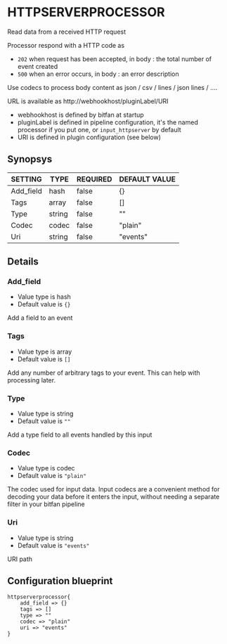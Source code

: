 # HTTPSERVERPROCESSOR
Read data from a received HTTP request

Processor respond with a HTTP code as

* `202` when request has been accepted, in body : the total number of event created
* `500` when an error occurs, in body : an error description

Use codecs to process body content as json / csv / lines / json lines / ....

URL is available as http://webhookhost/pluginLabel/URI

* webhookhost is defined by bitfan at startup
* pluginLabel is defined in pipeline configuration, it's the named processor if you put one, or `input_httpserver` by default
* URI is defined in plugin configuration (see below)

## Synopsys


|  SETTING  |  TYPE  | REQUIRED | DEFAULT VALUE |
|-----------|--------|----------|---------------|
| Add_field | hash   | false    | {}            |
| Tags      | array  | false    | []            |
| Type      | string | false    | ""            |
| Codec     | codec  | false    | "plain"       |
| Uri       | string | false    | "events"      |


## Details

### Add_field
* Value type is hash
* Default value is `{}`

Add a field to an event

### Tags
* Value type is array
* Default value is `[]`

Add any number of arbitrary tags to your event.
This can help with processing later.

### Type
* Value type is string
* Default value is `""`

Add a type field to all events handled by this input

### Codec
* Value type is codec
* Default value is `"plain"`

The codec used for input data. Input codecs are a convenient method for decoding
your data before it enters the input, without needing a separate filter in your bitfan pipeline

### Uri
* Value type is string
* Default value is `"events"`

URI path



## Configuration blueprint

```
httpserverprocessor{
	add_field => {}
	tags => []
	type => ""
	codec => "plain"
	uri => "events"
}
```
